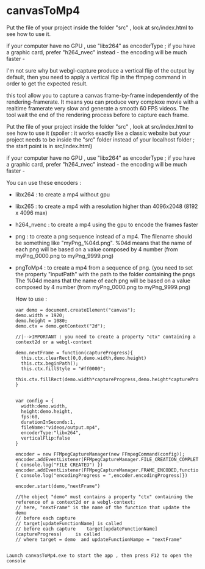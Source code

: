 # canvasToMp4

Put the file of your project inside the folder "src" , look at src/index.html to see how to use it.

if your computer have no GPU , use "libx264" as encoderType ; if you have a graphic card, prefer "h264_nvec" instead - the encoding will be much faster -

I'm not sure why but webgl-capture produce a vertical flip of the output by default, then you need to apply a vertical flip in the ffmpeg command in order to get the expected result.

this tool allow you to capture a canvas frame-by-frame independently of the rendering-framerate. It means you can produce very complexe movie with a realtime framerate very slow and generate a smooth 60 FPS videos. The tool wait the end of the rendering process before to capture each frame.


Put the file of your project inside the folder "src" , look at src/index.html to see how to use it
(spoiler : it works exactly like a classic website but your project needs to be inside the "src" folder instead of your localhost folder ; the start point is in src/index.html)

if your computer have no GPU , use "libx264" as encoderType ; if you have a graphic card, prefer "h264_nvec" instead - the encoding will be much faster -


You can use these encoders :
- libx264 : to create a mp4 without gpu
- libx265 : to create a mp4 with a resolution higher than 4096x2048 (8192 x 4096 max)
- h264_nvenc : to create a mp4 using the gpu to encode the frames faster
- png : to create a png sequence instead of a mp4. The filename should be something like "myPng_%04d.png".
        %04d means that the name of each png will be based on a value composed by 4 number (from myPng_0000.png to myPng_9999.png)

- pngToMp4 : to create a mp4 from a sequence of png.
             (you need to set the property "inputPath" with the path to the folder containing the pngs
             The %04d means that the name of each png will be based on a value composed by 4 number (from myPng_0000.png to myPng_9999.png)




  How to use :
  ```
  var demo = document.createElement("canvas");
  demo.width = 1920;
  demo.height = 1080;
  demo.ctx = demo.getContext("2d");

  //|-->IMPORTANT : you need to create a property "ctx" containing a context2d or a webgl-context

  demo.nextFrame = function(captureProgress){   
    this.ctx.clearRect(0,0,demo.width,demo.height)
    this.ctx.beginPath();
    this.ctx.fillStyle = "#ff0000";
    this.ctx.fillRect(demo.width*captureProgress,demo.height*captureProgress,100,100);
  }


  var config = {
    width:demo.width,
    height:demo.height,
    fps:60,
    durationInSeconds:1,
    fileName:"videos/output.mp4",
    encoderType:"libx264",
    verticalFlip:false
  }

  encoder = new FFMpegCaptureManager(new FFmpegCommand(config));
  encoder.addEventListener(FFMpegCaptureManager.FILE_CREATION_COMPLETED,function(e){ console.log("FILE CREATED") })
  encoder.addEventListener(FFMpegCaptureManager.FRAME_ENCODED,function(e){ console.log("encodingProgress = ",encoder.encodingProgress)})

  encoder.start(demo,"nextFrame")

  //the object "demo" must contains a property "ctx" containing the reference of a context2d or a webgl-context;
  // here, "nextFrame" is the name of the function that update the demo
  // before each capture
  // target[updateFunctionName] is called
  // before each capture    target[updateFunctionName](captureProgress)     is called
  // where target = demo  and updateFunctionNampe = "nextFrame"  
```

Launch canvasToMp4.exe to start the app , then press F12 to open the console
